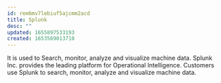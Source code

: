 ```yaml
---
id: rem6mv7lebiuf5ajcmm2acd
title: Splunk
desc: ""
updated: 1655897533193
created: 1653569013710
---
```


It is used to Search, monitor, analyze and visualize machine data. Splunk Inc. provides the leading platform for Operational Intelligence. Customers use Splunk to search, monitor, analyze and visualize machine data.
